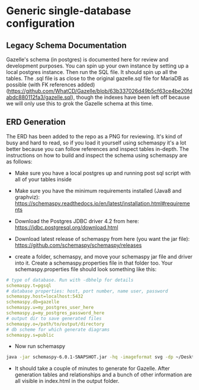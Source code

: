 # Generic single-database configuration

## Legacy Schema Documentation

Gazelle's schema (in postgres) is documented here for review and development purposes. You can spin up your own instance by setting up a local postgres instance. Then run the SQL file. It should spin up all the tables. The .sql file is as close to the original gazelle.sql file for MariaDB as possible (with FK references added)(https://github.com/WhatCD/Gazelle/blob/63b337026d49b5cf63ce4be20fdabdc880112fa3/gazelle.sql), though the indexes have been left off because we will only use this to grok the Gazelle schema at this time.

## ERD Generation

The ERD has been added to the repo as a PNG for reviewing. It's kind of busy and hard to read, so if you load it yourself using schemaspy it's a lot better because you can follow references and inspect tables in-depth. The instructions on how to build and inspect the schema using schemaspy are as follows:

- Make sure you have a local postgres up and running post sql script with all of your tables inside

- Make sure you have the minimum requirements installed (Java8 and graphviz): https://schemaspy.readthedocs.io/en/latest/installation.html#requirements

- Download the Postgres JDBC driver 4.2 from here: https://jdbc.postgresql.org/download.html

- Download latest release of schemaspy from here (you want the jar file): https://github.com/schemaspy/schemaspy/releases

- create a folder, schemaspy, and move your schemaspy jar file and driver into it. Create a schemaspy.properties file in that folder too. Your schemaspy.properties file should look something like this:

```yml
# type of database. Run with -dbhelp for details
schemaspy.t=pgsql
# database properties: host, port number, name user, password
schemaspy.host=localhost:5432
schemaspy.db=gazelle
schemaspy.u=my_postgres_user_here
schemaspy.p=my_postgres_password_here
# output dir to save generated files
schemaspy.o=/path/to/output/directory
# db scheme for which generate diagrams
schemaspy.s=public
```

- Now run schemaspy

```bash
java -jar schemaspy-6.0.1-SNAPSHOT.jar -hq -imageformat svg -dp ~/Desktop/schemaspy/postgresql-42.2.4 
```

- It should take a couple of minutes to generate for Gazelle. After generation tables and relationships and a bunch of other information are all visible in index.html in the output folder.
